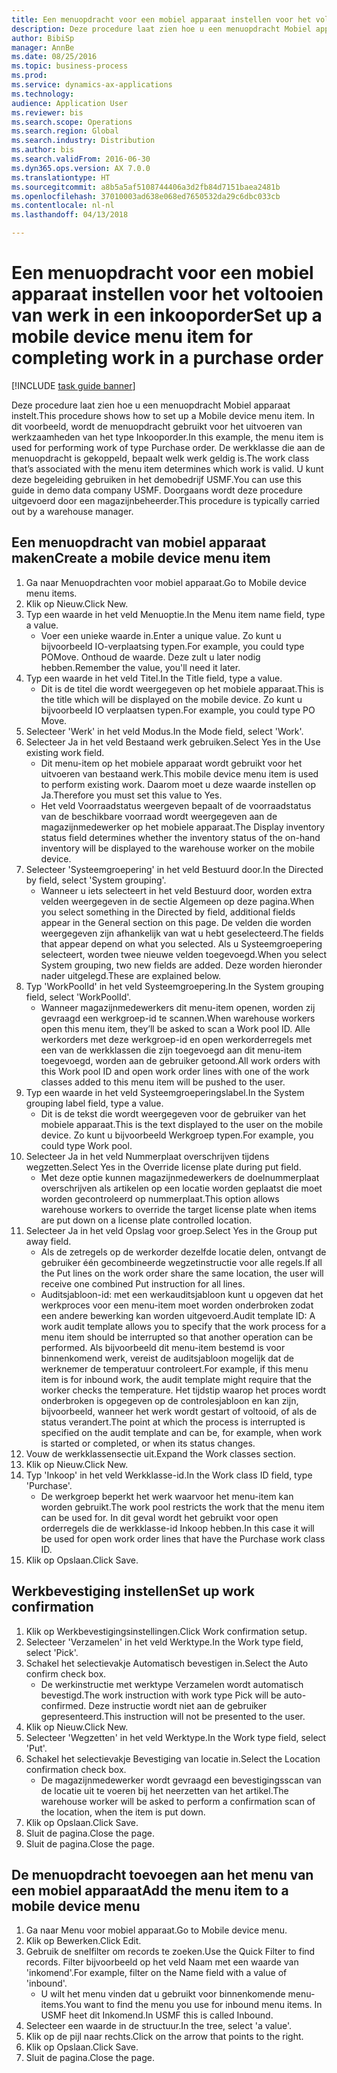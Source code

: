 ```yaml
--- 
title: Een menuopdracht voor een mobiel apparaat instellen voor het voltooien van werk in een inkooporder
description: Deze procedure laat zien hoe u een menuopdracht Mobiel apparaat instelt.
author: BibiSp
manager: AnnBe
ms.date: 08/25/2016
ms.topic: business-process
ms.prod: 
ms.service: dynamics-ax-applications
ms.technology: 
audience: Application User
ms.reviewer: bis
ms.search.scope: Operations
ms.search.region: Global
ms.search.industry: Distribution
ms.author: bis
ms.search.validFrom: 2016-06-30
ms.dyn365.ops.version: AX 7.0.0
ms.translationtype: HT
ms.sourcegitcommit: a8b5a5af5108744406a3d2fb84d7151baea2481b
ms.openlocfilehash: 37010003ad638e068ed7650532da29c6dbc033cb
ms.contentlocale: nl-nl
ms.lasthandoff: 04/13/2018

---
```

# <a name="set-up-a-mobile-device-menu-item-for-completing-work-in-a-purchase-order"></a><span data-ttu-id="5fc8c-103">Een menuopdracht voor een mobiel apparaat instellen voor het voltooien van werk in een inkooporder</span><span class="sxs-lookup"><span data-stu-id="5fc8c-103">Set up a mobile device menu item for completing work in a purchase order</span></span>

[!INCLUDE [task guide banner](../../includes/task-guide-banner.md)]

<span data-ttu-id="5fc8c-104">Deze procedure laat zien hoe u een menuopdracht Mobiel apparaat instelt.</span><span class="sxs-lookup"><span data-stu-id="5fc8c-104">This procedure shows how to set up a Mobile device menu item.</span></span> <span data-ttu-id="5fc8c-105">In dit voorbeeld, wordt de menuopdracht gebruikt voor het uitvoeren van werkzaamheden van het type Inkooporder.</span><span class="sxs-lookup"><span data-stu-id="5fc8c-105">In this example, the menu item is used for performing work of type Purchase order.</span></span> <span data-ttu-id="5fc8c-106">De werkklasse die aan de menuopdracht is gekoppeld, bepaalt welk werk geldig is.</span><span class="sxs-lookup"><span data-stu-id="5fc8c-106">The work class that’s associated with the menu item determines which work is valid.</span></span> <span data-ttu-id="5fc8c-107">U kunt deze begeleiding gebruiken in het demobedrijf USMF.</span><span class="sxs-lookup"><span data-stu-id="5fc8c-107">You can use this guide in demo data company USMF.</span></span> <span data-ttu-id="5fc8c-108">Doorgaans wordt deze procedure uitgevoerd door een magazijnbeheerder.</span><span class="sxs-lookup"><span data-stu-id="5fc8c-108">This procedure is typically carried out by a warehouse manager.</span></span>


## <a name="create-a-mobile-device-menu-item"></a><span data-ttu-id="5fc8c-109">Een menuopdracht van mobiel apparaat maken</span><span class="sxs-lookup"><span data-stu-id="5fc8c-109">Create a mobile device menu item</span></span>
1. <span data-ttu-id="5fc8c-110">Ga naar Menuopdrachten voor mobiel apparaat.</span><span class="sxs-lookup"><span data-stu-id="5fc8c-110">Go to Mobile device menu items.</span></span>
2. <span data-ttu-id="5fc8c-111">Klik op Nieuw.</span><span class="sxs-lookup"><span data-stu-id="5fc8c-111">Click New.</span></span>
3. <span data-ttu-id="5fc8c-112">Typ een waarde in het veld Menuoptie.</span><span class="sxs-lookup"><span data-stu-id="5fc8c-112">In the Menu item name field, type a value.</span></span>
    * <span data-ttu-id="5fc8c-113">Voer een unieke waarde in.</span><span class="sxs-lookup"><span data-stu-id="5fc8c-113">Enter a unique value.</span></span> <span data-ttu-id="5fc8c-114">Zo kunt u bijvoorbeeld IO-verplaatsing typen.</span><span class="sxs-lookup"><span data-stu-id="5fc8c-114">For example, you could type POMove.</span></span> <span data-ttu-id="5fc8c-115">Onthoud de waarde. Deze zult u later nodig hebben.</span><span class="sxs-lookup"><span data-stu-id="5fc8c-115">Remember the value, you'll need it later.</span></span>  
4. <span data-ttu-id="5fc8c-116">Typ een waarde in het veld Titel.</span><span class="sxs-lookup"><span data-stu-id="5fc8c-116">In the Title field, type a value.</span></span>
    * <span data-ttu-id="5fc8c-117">Dit is de titel die wordt weergegeven op het mobiele apparaat.</span><span class="sxs-lookup"><span data-stu-id="5fc8c-117">This is the title which will be displayed on the mobile device.</span></span> <span data-ttu-id="5fc8c-118">Zo kunt u bijvoorbeeld IO verplaatsen typen.</span><span class="sxs-lookup"><span data-stu-id="5fc8c-118">For example, you could type PO Move.</span></span>  
5. <span data-ttu-id="5fc8c-119">Selecteer 'Werk' in het veld Modus.</span><span class="sxs-lookup"><span data-stu-id="5fc8c-119">In the Mode field, select 'Work'.</span></span>
6. <span data-ttu-id="5fc8c-120">Selecteer Ja in het veld Bestaand werk gebruiken.</span><span class="sxs-lookup"><span data-stu-id="5fc8c-120">Select Yes in the Use existing work field.</span></span>
    * <span data-ttu-id="5fc8c-121">Dit menu-item op het mobiele apparaat wordt gebruikt voor het uitvoeren van bestaand werk.</span><span class="sxs-lookup"><span data-stu-id="5fc8c-121">This mobile device menu item is used to perform existing work.</span></span> <span data-ttu-id="5fc8c-122">Daarom moet u deze waarde instellen op Ja.</span><span class="sxs-lookup"><span data-stu-id="5fc8c-122">Therefore you must set this value to Yes.</span></span>  
    * <span data-ttu-id="5fc8c-123">Het veld Voorraadstatus weergeven bepaalt of de voorraadstatus van de beschikbare voorraad wordt weergegeven aan de magazijnmedewerker op het mobiele apparaat.</span><span class="sxs-lookup"><span data-stu-id="5fc8c-123">The Display inventory status field determines whether the inventory status of the on-hand inventory will be displayed to the warehouse worker on the mobile device.</span></span>  
7. <span data-ttu-id="5fc8c-124">Selecteer 'Systeemgroepering' in het veld Bestuurd door.</span><span class="sxs-lookup"><span data-stu-id="5fc8c-124">In the Directed by field, select 'System grouping'.</span></span>
    * <span data-ttu-id="5fc8c-125">Wanneer u iets selecteert in het veld Bestuurd door, worden extra velden weergegeven in de sectie Algemeen op deze pagina.</span><span class="sxs-lookup"><span data-stu-id="5fc8c-125">When you select something in the Directed by field, additional fields appear in the General section on this page.</span></span> <span data-ttu-id="5fc8c-126">De velden die worden weergegeven zijn afhankelijk van wat u hebt geselecteerd.</span><span class="sxs-lookup"><span data-stu-id="5fc8c-126">The fields that appear depend on what you selected.</span></span> <span data-ttu-id="5fc8c-127">Als u Systeemgroepering selecteert, worden twee nieuwe velden toegevoegd.</span><span class="sxs-lookup"><span data-stu-id="5fc8c-127">When you select System grouping, two new fields are added.</span></span> <span data-ttu-id="5fc8c-128">Deze worden hieronder nader uitgelegd.</span><span class="sxs-lookup"><span data-stu-id="5fc8c-128">These are explained below.</span></span>  
8. <span data-ttu-id="5fc8c-129">Typ 'WorkPoolId' in het veld Systeemgroepering.</span><span class="sxs-lookup"><span data-stu-id="5fc8c-129">In the System grouping field, select 'WorkPoolId'.</span></span>
    * <span data-ttu-id="5fc8c-130">Wanneer magazijnmedewerkers dit menu-item openen, worden zij gevraagd een werkgroep-id te scannen.</span><span class="sxs-lookup"><span data-stu-id="5fc8c-130">When warehouse workers open this menu item, they’ll be asked to scan a Work pool ID.</span></span> <span data-ttu-id="5fc8c-131">Alle werkorders met deze werkgroep-id en open werkorderregels met een van de werkklassen die zijn toegevoegd aan dit menu-item toegevoegd, worden aan de gebruiker getoond.</span><span class="sxs-lookup"><span data-stu-id="5fc8c-131">All work orders with this Work pool ID and open work order lines with one of the work classes added to this menu item will be pushed to the user.</span></span>  
9. <span data-ttu-id="5fc8c-132">Typ een waarde in het veld Systeemgroeperingslabel.</span><span class="sxs-lookup"><span data-stu-id="5fc8c-132">In the System grouping label field, type a value.</span></span>
    * <span data-ttu-id="5fc8c-133">Dit is de tekst die wordt weergegeven voor de gebruiker van het mobiele apparaat.</span><span class="sxs-lookup"><span data-stu-id="5fc8c-133">This is the text displayed to the user on the mobile device.</span></span> <span data-ttu-id="5fc8c-134">Zo kunt u bijvoorbeeld Werkgroep typen.</span><span class="sxs-lookup"><span data-stu-id="5fc8c-134">For example, you could type Work pool.</span></span>  
10. <span data-ttu-id="5fc8c-135">Selecteer Ja in het veld Nummerplaat overschrijven tijdens wegzetten.</span><span class="sxs-lookup"><span data-stu-id="5fc8c-135">Select Yes in the Override license plate during put field.</span></span>
    * <span data-ttu-id="5fc8c-136">Met deze optie kunnen magazijnmedewerkers de doelnummerplaat overschrijven als artikelen op een locatie worden geplaatst die moet worden gecontroleerd op nummerplaat.</span><span class="sxs-lookup"><span data-stu-id="5fc8c-136">This option allows warehouse workers to override the target license plate when items are put down on a license plate controlled location.</span></span>  
11. <span data-ttu-id="5fc8c-137">Selecteer Ja in het veld Opslag voor groep.</span><span class="sxs-lookup"><span data-stu-id="5fc8c-137">Select Yes in the Group put away field.</span></span>
    * <span data-ttu-id="5fc8c-138">Als de zetregels op de werkorder dezelfde locatie delen, ontvangt de gebruiker één gecombineerde wegzetinstructie voor alle regels.</span><span class="sxs-lookup"><span data-stu-id="5fc8c-138">If all the Put lines on the work order share the same location, the user will receive one combined Put instruction for all lines.</span></span>  
    * <span data-ttu-id="5fc8c-139">Auditsjabloon-id: met een werkauditsjabloon kunt u opgeven dat het werkproces voor een menu-item moet worden onderbroken zodat een andere bewerking kan worden uitgevoerd.</span><span class="sxs-lookup"><span data-stu-id="5fc8c-139">Audit template ID: A work audit template allows you to specify that the work process for a menu item should be interrupted so that another operation can be performed.</span></span> <span data-ttu-id="5fc8c-140">Als bijvoorbeeld dit menu-item bestemd is voor binnenkomend werk, vereist de auditsjabloon mogelijk dat de werknemer de temperatuur controleert.</span><span class="sxs-lookup"><span data-stu-id="5fc8c-140">For example, if this menu item is for inbound work, the audit template might require that the worker checks the temperature.</span></span> <span data-ttu-id="5fc8c-141">Het tijdstip waarop het proces wordt onderbroken is opgegeven op de controlesjabloon en kan zijn, bijvoorbeeld, wanneer het werk wordt gestart of voltooid, of als de status verandert.</span><span class="sxs-lookup"><span data-stu-id="5fc8c-141">The point at which the process is interrupted is specified on the audit template and can be, for example, when work is started or completed, or when its status changes.</span></span>  
12. <span data-ttu-id="5fc8c-142">Vouw de werkklassensectie uit.</span><span class="sxs-lookup"><span data-stu-id="5fc8c-142">Expand the Work classes section.</span></span>
13. <span data-ttu-id="5fc8c-143">Klik op Nieuw.</span><span class="sxs-lookup"><span data-stu-id="5fc8c-143">Click New.</span></span>
14. <span data-ttu-id="5fc8c-144">Typ 'Inkoop' in het veld Werkklasse-id.</span><span class="sxs-lookup"><span data-stu-id="5fc8c-144">In the Work class ID field, type 'Purchase'.</span></span>
    * <span data-ttu-id="5fc8c-145">De werkgroep beperkt het werk waarvoor het menu-item kan worden gebruikt.</span><span class="sxs-lookup"><span data-stu-id="5fc8c-145">The work pool restricts the work that the menu item can be used for.</span></span> <span data-ttu-id="5fc8c-146">In dit geval wordt het gebruikt voor open orderregels die de werkklasse-id Inkoop hebben.</span><span class="sxs-lookup"><span data-stu-id="5fc8c-146">In this case it will be used for open work order lines that have the Purchase work class ID.</span></span>  
15. <span data-ttu-id="5fc8c-147">Klik op Opslaan.</span><span class="sxs-lookup"><span data-stu-id="5fc8c-147">Click Save.</span></span>

## <a name="set-up-work-confirmation"></a><span data-ttu-id="5fc8c-148">Werkbevestiging instellen</span><span class="sxs-lookup"><span data-stu-id="5fc8c-148">Set up work confirmation</span></span>
1. <span data-ttu-id="5fc8c-149">Klik op Werkbevestigingsinstellingen.</span><span class="sxs-lookup"><span data-stu-id="5fc8c-149">Click Work confirmation setup.</span></span>
2. <span data-ttu-id="5fc8c-150">Selecteer 'Verzamelen' in het veld Werktype.</span><span class="sxs-lookup"><span data-stu-id="5fc8c-150">In the Work type field, select 'Pick'.</span></span>
3. <span data-ttu-id="5fc8c-151">Schakel het selectievakje Automatisch bevestigen in.</span><span class="sxs-lookup"><span data-stu-id="5fc8c-151">Select the Auto confirm check box.</span></span>
    * <span data-ttu-id="5fc8c-152">De werkinstructie met werktype Verzamelen wordt automatisch bevestigd.</span><span class="sxs-lookup"><span data-stu-id="5fc8c-152">The work instruction with work type Pick will be auto-confirmed.</span></span> <span data-ttu-id="5fc8c-153">Deze instructie wordt niet aan de gebruiker gepresenteerd.</span><span class="sxs-lookup"><span data-stu-id="5fc8c-153">This instruction will not be presented to the user.</span></span>  
4. <span data-ttu-id="5fc8c-154">Klik op Nieuw.</span><span class="sxs-lookup"><span data-stu-id="5fc8c-154">Click New.</span></span>
5. <span data-ttu-id="5fc8c-155">Selecteer 'Wegzetten' in het veld Werktype.</span><span class="sxs-lookup"><span data-stu-id="5fc8c-155">In the Work type field, select 'Put'.</span></span>
6. <span data-ttu-id="5fc8c-156">Schakel het selectievakje Bevestiging van locatie in.</span><span class="sxs-lookup"><span data-stu-id="5fc8c-156">Select the Location confirmation check box.</span></span>
    * <span data-ttu-id="5fc8c-157">De magazijnmedewerker wordt gevraagd een bevestigingsscan van de locatie uit te voeren bij het neerzetten van het artikel.</span><span class="sxs-lookup"><span data-stu-id="5fc8c-157">The warehouse worker will be asked to perform a confirmation scan of the location, when the item is put down.</span></span>  
7. <span data-ttu-id="5fc8c-158">Klik op Opslaan.</span><span class="sxs-lookup"><span data-stu-id="5fc8c-158">Click Save.</span></span>
8. <span data-ttu-id="5fc8c-159">Sluit de pagina.</span><span class="sxs-lookup"><span data-stu-id="5fc8c-159">Close the page.</span></span>
9. <span data-ttu-id="5fc8c-160">Sluit de pagina.</span><span class="sxs-lookup"><span data-stu-id="5fc8c-160">Close the page.</span></span>

## <a name="add-the-menu-item-to-a-mobile-device-menu"></a><span data-ttu-id="5fc8c-161">De menuopdracht toevoegen aan het menu van een mobiel apparaat</span><span class="sxs-lookup"><span data-stu-id="5fc8c-161">Add the menu item to a mobile device menu</span></span>
1. <span data-ttu-id="5fc8c-162">Ga naar Menu voor mobiel apparaat.</span><span class="sxs-lookup"><span data-stu-id="5fc8c-162">Go to Mobile device menu.</span></span>
2. <span data-ttu-id="5fc8c-163">Klik op Bewerken.</span><span class="sxs-lookup"><span data-stu-id="5fc8c-163">Click Edit.</span></span>
3. <span data-ttu-id="5fc8c-164">Gebruik de snelfilter om records te zoeken.</span><span class="sxs-lookup"><span data-stu-id="5fc8c-164">Use the Quick Filter to find records.</span></span> <span data-ttu-id="5fc8c-165">Filter bijvoorbeeld op het veld Naam met een waarde van 'inkomend'.</span><span class="sxs-lookup"><span data-stu-id="5fc8c-165">For example, filter on the Name field with a value of 'inbound'.</span></span>
    * <span data-ttu-id="5fc8c-166">U wilt het menu vinden dat u gebruikt voor binnenkomende menu-items.</span><span class="sxs-lookup"><span data-stu-id="5fc8c-166">You want to find the menu you use for inbound menu items.</span></span> <span data-ttu-id="5fc8c-167">In USMF heet dit Inkomend.</span><span class="sxs-lookup"><span data-stu-id="5fc8c-167">In USMF this is called Inbound.</span></span>  
4. <span data-ttu-id="5fc8c-168">Selecteer een waarde in de structuur.</span><span class="sxs-lookup"><span data-stu-id="5fc8c-168">In the tree, select 'a value'.</span></span>
5. <span data-ttu-id="5fc8c-169">Klik op de pijl naar rechts.</span><span class="sxs-lookup"><span data-stu-id="5fc8c-169">Click on the arrow that points to the right.</span></span>
6. <span data-ttu-id="5fc8c-170">Klik op Opslaan.</span><span class="sxs-lookup"><span data-stu-id="5fc8c-170">Click Save.</span></span>
7. <span data-ttu-id="5fc8c-171">Sluit de pagina.</span><span class="sxs-lookup"><span data-stu-id="5fc8c-171">Close the page.</span></span>


